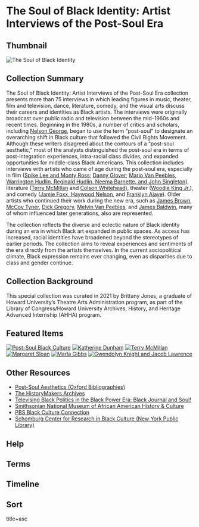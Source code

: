 # The Soul of Black Identity: Artist Interviews of the Post-Soul Era

## Thumbnail

![The Soul of Black Identity](https://s3.amazonaws.com/americanarchive.org/special-collections/Zoom_mainimage.png "The Soul of Black Identity") 

## Collection Summary

The Soul of Black Identity: Artist Interviews of the Post-Soul Era collection presents more than 75 interviews in which leading figures in music, theater, film and television, dance, literature, comedy, and the visual arts discuss their careers and identities as Black artists. The interviews were originally broadcast over public radio and television between the mid-1960s and recent times. Beginning in the 1980s, a number of critics and scholars, including [Nelson George](https://americanarchive.org/catalog/cpb-aacip_293-31cjt22h), began to use the term “post-soul” to designate an overarching shift in Black culture that followed the Civil Rights Movement. Although these writers disagreed about the contours of a “post-soul aesthetic,” most of the analysts distinguished the post-soul era in terms of post-integration experiences, intra-racial class divides, and expanded opportunities for middle-class Black Americans. This collection includes interviews with artists who came of age during the post-soul era, especially in film ([Spike Lee and Monty Ross](https://americanarchive.org/catalog/cpb-aacip-529-vh5cc0w79t); [Danny Glover](https://americanarchive.org/catalog/cpb-aacip-293-472v72kc); [Mario Van Peebles, Warrington Hudlin, Reginald Hudlin, Neema Barnette, and John Singleton](https://americanarchive.org/catalog/cpb-aacip-507-5717m04m6m?start=1884.14&end=3279.55.)), literature ([Terry McMillan](https://americanarchive.org/catalog/cpb-aacip_529-f76639md96) and [Colson Whitehead](https://americanarchive.org/catalog/cpb-aacip-16-6q1sf2mk55)), theater ([Woodie King Jr.](https://americanarchive.org/catalog/cpb-aacip-522-gh9b56f57m)), and comedy ([Jamie Foxx, Haywood Nelson](https://americanarchive.org/catalog/cpb-aacip-529-bk16m34b2h), and [Franklyn Ajaye](https://americanarchive.org/catalog/cpb-aacip_529-6w96689q21)). Older artists who continued their work during the new era, such as [James Brown](https://americanarchive.org/catalog/cpb-aacip_15-9882j68q57), [McCoy Tyner](https://americanarchive.org/catalog/cpb-aacip_529-zk55d8px94), [Dick Gregory](https://americanarchive.org/catalog/cpb-aacip_512-qj77s7jv10), [Melvin Van Peebles](https://americanarchive.org/catalog/cpb-aacip-512-7940r9n099?start=1369.38&end=1684.06), and [James Baldwin](https://americanarchive.org/catalog/cpb-aacip-15-9m03xx2p), many of whom influenced later generations, also are represented.

The collection reflects the diverse and eclectic nature of Black identity during an era in which Black art expanded in public spaces. As access has increased, racial identities have broadened beyond the stereotypes of earlier periods. The collection aims to reveal experiences and sentiments of the era directly from the artists themselves. In the current sociopolitical climate, Black expression remains ever changing, even as disparities due to class and gender continue.

## Collection Background

This special collection was curated in 2021 by Brittany Jones, a graduate of Howard University’s Theatre Arts Administration program, as part of the Library of Congress/Howard University Archives, History, and Heritage Advanced Internship (AHHA) program.

## Featured Items

[![Post-Soul Black Culture](https://s3.amazonaws.com/americanarchive.org/special-collections/cpb-aacip-293-31cjt22h.jpg)](/catalog/cpb-aacip_293-31cjt22h)
[![Katherine Dunham](https://s3.amazonaws.com/americanarchive.org/special-collections/cpb-aacip-507-2804x55077.jpg)](/catalog/cpb-aacip-507-2804x55077)
[![Terry McMillan](https://s3.amazonaws.com/americanarchive.org/special-collections/aapb_tile.jpg)](/catalog/cpb-aacip-529-f76639md96)
[![Margaret Sloan](https://s3.amazonaws.com/americanarchive.org/special-collections/cpb-aacip-81-47rn8v5q.jpg)](/catalog/cpb-aacip-81-47rn8v5q)
[![Marla Gibbs](https://s3.amazonaws.com/americanarchive.org/special-collections/aapb_tile.jpg)](/catalog/cpb-aacip-529-7h1dj59m8f)
[![Gwendolyn Knight and Jacob Lawrence](https://s3.amazonaws.com/americanarchive.org/special-collections/cpb-aacip-cb466bf1eb2.jpg)](/catalog/cpb-aacip-cb466bf1eb2)
 
## Other Resources

- [Post-Soul Aesthetics (Oxford Bibliographies)](https://www.oxfordbibliographies.com/view/document/obo-9780190221911/obo-9780190221911-0012.xml)   
- [The HistoryMakers Archives]( https://www.thehistorymakers.org/) 
- [Televising Black Politics in the Black Power Era: Black Journal and Soul!](https://americanarchive.org/exhibits/black-power) 
- [Smithsonian National Museum of African American History & Culture](https://nmaahc.si.edu/) 
- [PBS Black Culture Connection](http://www.pbs.org/black-culture/home/)
- [Schomburg Center for Research in Black Culture (New York Public Library)]( https://www.nypl.org/locations/schomburg)  

## Help

## Terms 

## Timeline

## Sort

title+asc
